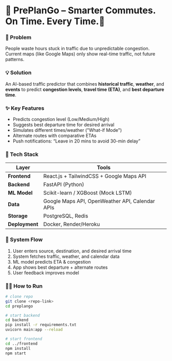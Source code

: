 # 🚦 PrePlanGo – Smarter Commutes. On Time. Every Time.🚗 

### 🧠 Problem
People waste hours stuck in traffic due to unpredictable congestion.
Current maps (like Google Maps) only show real-time traffic, not future patterns.

### 💡 Solution
An AI-based traffic predictor that combines **historical traffic**, **weather**, and **events**
to predict **congestion levels**, **travel time (ETA)**, and **best departure time**.

### ✨ Key Features
- Predicts congestion level (Low/Medium/High)
- Suggests best departure time for desired arrival
- Simulates different times/weather ("What-if Mode")
- Alternate routes with comparative ETAs
- Push notifications: “Leave in 20 mins to avoid 30-min delay”

### 🧰 Tech Stack
| Layer | Tools |
|-------|-------|
| **Frontend** | React.js + TailwindCSS + Google Maps API |
| **Backend** | FastAPI (Python) |
| **ML Model** | Scikit-learn / XGBoost (Mock LSTM) |
| **Data** | Google Maps API, OpenWeather API, Calendar APIs |
| **Storage** | PostgreSQL, Redis |
| **Deployment** | Docker, Render/Heroku |

### 🧭 System Flow
1. User enters source, destination, and desired arrival time  
2. System fetches traffic, weather, and calendar data  
3. ML model predicts ETA & congestion  
4. App shows best departure + alternate routes  
5. User feedback improves model

### 🧑‍💻 How to Run
```bash
# clone repo
git clone <repo-link>
cd preplango

# start backend
cd backend
pip install -r requirements.txt
uvicorn main:app --reload

# start frontend
cd ../frontend
npm install
npm start
